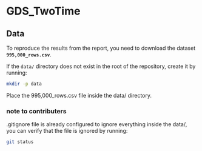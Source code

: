 # GDS_TwoTime

## Data

To reproduce the results from the report, you need to download the dataset **`995,000_rows.csv`**.

If the `data/` directory does not exist in the root of the repository, create it by running:

```sh
mkdir -p data
```
Place the 995,000_rows.csv file inside the data/ directory.

### note to contributers
.gitignore file is already configured to ignore everything inside the data/, you can verify that the file is ignored by running:
```sh
git status
```
